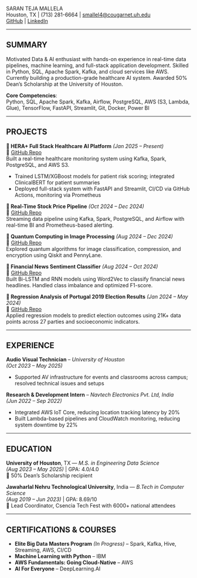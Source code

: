 SARAN TEJA MALLELA  
Houston, TX | (713) 281-6664 | smallel4@cougarnet.uh.edu  
[GitHub](https://github.com/Nerdboss-stm) | [LinkedIn](https://linkedin.com/in/saran8916)

---

## SUMMARY  
Motivated Data & AI enthusiast with hands-on experience in real-time data pipelines, machine learning, and full-stack application development. Skilled in Python, SQL, Apache Spark, Kafka, and cloud services like AWS. Currently building a production-grade healthcare AI system. Awarded 50% Dean’s Scholarship at the University of Houston.

**Core Competencies**:  
Python, SQL, Apache Spark, Kafka, Airflow, PostgreSQL, AWS (S3, Lambda, Glue), TensorFlow, FastAPI, Streamlit, Git, Docker, Power BI

---

## PROJECTS

**🔹 HERA+ Full Stack Healthcare AI Platform** *(Jan 2025 – Present)*  
🔗 [GitHub Repo](https://github.com/Nerdboss-stm/hera-healthcare-ai)  
Built a real-time healthcare monitoring system using Kafka, Spark, PostgreSQL, and AWS S3.  
- Trained LSTM/XGBoost models for patient risk scoring; integrated ClinicalBERT for patient summaries  
- Deployed full-stack system with FastAPI and Streamlit, CI/CD via GitHub Actions, monitoring via Prometheus

**🔹 Real-Time Stock Price Pipeline** *(Oct 2024 – Dec 2024)*  
🔗 [GitHub Repo](https://github.com/Nerdboss-stm/Real-Time-Stock-Price-Pipeline)  
Streaming data pipeline using Kafka, Spark, PostgreSQL, and Airflow with real-time BI and Prometheus-based alerting.

**🔹 Quantum Computing in Image Processing** *(Aug 2024 – Dec 2024)*  
🔗 [GitHub Repo](https://github.com/Nerdboss-stm/Quantum-Computing-in-Image-Processing)  
Explored quantum algorithms for image classification, compression, and encryption using Qiskit and PennyLane.

**🔹 Financial News Sentiment Classifier** *(Aug 2024 – Oct 2024)*  
🔗 [GitHub Repo](https://github.com/Nerdboss-stm/Financial-News-Sentiment-Classifier)  
Built Bi-LSTM and RNN models using Word2Vec to classify financial news headlines. Handled class imbalance and optimized F1-score.

**🔹 Regression Analysis of Portugal 2019 Election Results** *(Jan 2024 – May 2024)*  
🔗 [GitHub Repo](https://github.com/Nerdboss-stm/Regression-Analysis-Real-time-Portugal-2019-Election-Results)  
Applied regression models to predict election outcomes using 21K+ data points across 27 parties and socioeconomic indicators.

---

## EXPERIENCE

**Audio Visual Technician** – *University of Houston*  
*(Oct 2023 – May 2025)*  
- Supported AV infrastructure for events and classrooms across campus; resolved technical issues and setups

**Research & Development Intern** – *Navtech Electronics Pvt. Ltd, India*  
*(Jun 2022 – Sep 2022)*  
- Integrated AWS IoT Core, reducing location tracking latency by 20%  
- Built Lambda-based pipelines and CloudWatch monitoring, reducing system downtime by 22%

---

## EDUCATION

**University of Houston**, TX — *M.S. in Engineering Data Science*  
*(Aug 2023 – May 2025)* | GPA: 4.0/4.0  
📌 50% Dean’s Scholarship recipient

**Jawaharlal Nehru Technological University**, India — *B.Tech in Computer Science*  
*(Aug 2019 – Jun 2023)* | GPA: 8.69/10  
📌 Lead Coordinator, Csencia Tech Fest with 6000+ national attendees

---

## CERTIFICATIONS & COURSES  
- **Elite Big Data Masters Program** *(In Progress)* – Spark, Kafka, Hive, Streaming, AWS, CI/CD  
- **Machine Learning with Python** – IBM  
- **AWS Fundamentals: Going Cloud-Native** – AWS  
- **AI For Everyone** – DeepLearning.AI

